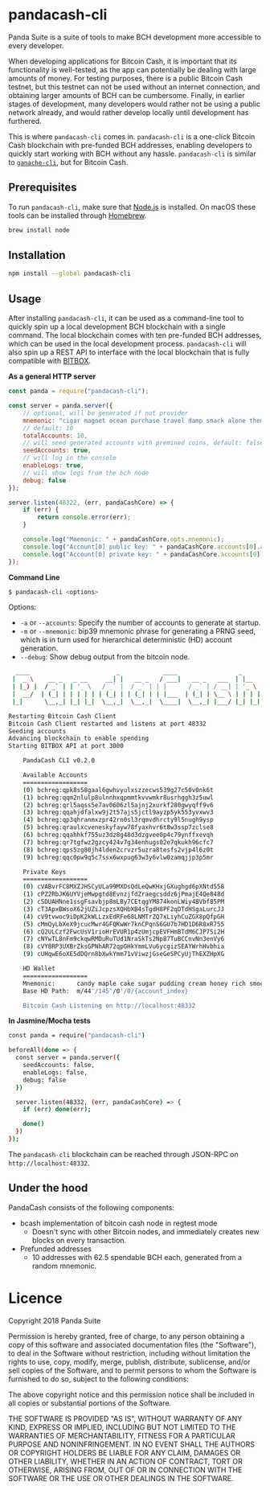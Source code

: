 # pandacash-cli
Panda Suite is a suite of tools to make BCH development more accessible to every developer.

When developing applications for Bitcoin Cash, it is important that its functionality is well-tested, as the app can potentially be dealing with large amounts of money. For testing purposes, there is a public Bitcoin Cash testnet, but this testnet can not be used without an internet connection, and obtaining larger amounts of BCH can be cumbersome. Finally, in earlier stages of development, many developers would rather not be using a public network already, and would rather develop locally until development has furthered.

This is where `pandacash-cli` comes in. `pandacash-cli` is a one-click Bitcoin Cash blockchain with pre-funded BCH addresses, enabling developers to quickly start working with BCH without any hassle. `pandacash-cli` is similar to [`ganache-cli`](https://github.com/trufflesuite/ganache-cli), but for Bitcoin Cash.

## Prerequisites
To run `pandacash-cli`, make sure that [Node.js](https://nodejs.org/) is installed.
On macOS these tools can be installed through [Homebrew](https://brew.sh/).
```bash
brew install node
```

## Installation
```bash
npm install --global pandacash-cli
```

## Usage
After installing `pandacash-cli`, it can be used as a command-line tool to quickly spin up a local development BCH blockchain with a single command. The local blockchain comes with ten pre-funded BCH addresses, which can be used in the local development process. `pandacash-cli` will also spin up a REST API to interface with the local blockchain that is fully compatible with [BITBOX](https://developer.bitcoin.com/bitbox/).

**As a general HTTP server**
```js
const panda = require("pandacash-cli");

const server = panda.server({
    // optional, will be generated if not provider
    mnemonic: "cigar magnet ocean purchase travel damp snack alone theme budget wagon wrong",
    // default: 10
    totalAccounts: 10,
    // will seed generated accounts with premined coins, default: false
    seedAccounts: true,
    // will log in the console
    enableLogs: true,
    // will show logs from the bch node
    debug: false
});

server.listen(48322, (err, pandaCashCore) => {
    if (err) {
        return console.error(err);
    }

    console.log("Mnemonic: " + pandaCashCore.opts.mnemonic);
    console.log("Account[0] public key: " + pandaCashCore.accounts[0].address);
    console.log("Account[0] private key: " + pandaCashCore.accounts[0].privateKeyWIF);
});
```

**Command Line**
```bash
$ pandacash-cli <options>
```


Options:
* `-a` or `--accounts`: Specify the number of accounts to generate at startup.
* `-m` or `--mnemonic`: bip39 mnemonic phrase for generating a PRNG seed, which is in turn used for hierarchical deterministic (HD) account generation.
* `--debug`: Show debug output from the bitcoin node.

```bash
  ____                        _            ____                 _
 |  _ \    __ _   _ __     __| |   __ _   / ___|   __ _   ___  | |__
 | |_) |  / _` | | '_ \   / _` |  / _` | | |      / _` | / __| | '_ \
 |  __/  | (_| | | | | | | (_| | | (_| | | |___  | (_| | \__ \ | | | |
 |_|      \__,_| |_| |_|  \__,_|  \__,_|  \____|  \__,_| |___/ |_| |_|

Restarting Bitcoin Cash Client
Bitcoin Cash Client restarted and listens at port 48332
Seeding accounts
Advancing blockchain to enable spending
Starting BITBOX API at port 3000

    PandaCash CLI v0.2.0

    Available Accounts
    ==================
    (0) bchreg:qpk8s58gaal6gwhvyulxszzecws539g27c50v0nk6t
    (1) bchreg:qqm2nlulp8ulnnhxqpmmtkvvwmkr8usrhggh3z5uwl
    (2) bchreg:qrl5aqss5e7av0606zl5ajnj2xurkf280gwyqff9v6
    (3) bchreg:qqahjdfalxw9j2t57ajs5jctl9ayzp5yk553yvxwv3
    (4) bchreg:qp3qhranmxzpr42rn0sl3rqmvdhrcty9l5nugh9ysp
    (5) bchreg:qraulxcveneskyfayw78fyaxhvr6t8w3ssp7zclse8
    (6) bchreg:qqahhkf755uz3dz8g48d3dzgvee0p4c79ynffxevqh
    (7) bchreg:qr7tgfwz2gzcy424v7g34enhugs02e7qkukh96cfc7
    (8) bchreg:qps5zg80jh4lden2crvzr5uzra8tesfs2vjp4l6z0t
    (9) bchreg:qqc0pw9q5c7ssx6wxpug63w3y6vlw0zamqjjp3p5mr

    Private Keys
    ==================
    (0) cVABvrFC8MXZJHSCyULa99MXDsQdLeQwKHxjGXughgd6pXNtd558
    (1) cPZ2RbJK6UYVjeMwpgtd8EvnzjfdZraegcsddz6jPmajE4Qe848d
    (2) cSDUAHNne1ssgFsavbjp8mLBy7CEtqgYM874konLWiy4BVbf85PM
    (3) cT3ApxBWsoX62jUZiJcpzsXQHbXB4sTgdH8PF2qDTdHSgaLurcJJ
    (4) cV9tvwoc9iDpK2kWLLzxEdRFe68LNMTrZQ7xLiyhCuZGX8pQfpGH
    (5) cMmQyLbXeX9jcucMwr4GFQKwWr7knCPqnS6GU7b7HD1D6R8xR755
    (6) cQ2ULCzf2FwcUsV1rioHrEVUR1p4zUmjcpEVFHmBTdM6CJP7Si2H
    (7) cNYwTL8nFm9ckqwRMDuRuTUd1NraSkTs2Np87TuBCCnvNn3enVy6
    (8) cVY8RP3UXBrZksGPNhAR72qpGHkYmmLVu6ycgizSEAYWrhHvbhia
    (9) cUHqwE6oXE5dDQrn8bXwkYmm71vViwzjGseGeSPCyUjThEXZHpXG

    HD Wallet
    ==================
    Mnemonic:      candy maple cake sugar pudding cream honey rich smooth crumble sweet treat
    Base HD Path:  m/44'/145'/0'/0/{account_index}

    Bitcoin Cash Listening on http://localhost:48332
```

**In Jasmine/Mocha tests**
```bash
const panda = require("pandacash-cli")

beforeAll(done => {
  const server = panda.server({
    seedAccounts: false,
    enableLogs: false,
    debug: false
  })

  server.listen(48332, (err, pandaCashCore) => {
    if (err) done(err);

    done()
  })
});
```

The `pandacash-cli` blockchain can be reached through JSON-RPC on `http://localhost:48332`.

## Under the hood
PandaCash consists of the following components:
* bcash implementation of bitcoin cash node in regtest mode
  * Doesn't sync with other Bitcoin nodes, and immediately creates new blocks on every transaction.
* Prefunded addresses
  * 10 addresses with 62.5 spendable BCH each, generated from a random mnemonic.

# Licence
Copyright 2018 Panda Suite

Permission is hereby granted, free of charge, to any person obtaining a copy of this software and associated documentation files (the "Software"), to deal in the Software without restriction, including without limitation the rights to use, copy, modify, merge, publish, distribute, sublicense, and/or sell copies of the Software, and to permit persons to whom the Software is furnished to do so, subject to the following conditions:

The above copyright notice and this permission notice shall be included in all copies or substantial portions of the Software.

THE SOFTWARE IS PROVIDED "AS IS", WITHOUT WARRANTY OF ANY KIND, EXPRESS OR IMPLIED, INCLUDING BUT NOT LIMITED TO THE WARRANTIES OF MERCHANTABILITY, FITNESS FOR A PARTICULAR PURPOSE AND NONINFRINGEMENT. IN NO EVENT SHALL THE AUTHORS OR COPYRIGHT HOLDERS BE LIABLE FOR ANY CLAIM, DAMAGES OR OTHER LIABILITY, WHETHER IN AN ACTION OF CONTRACT, TORT OR OTHERWISE, ARISING FROM, OUT OF OR IN CONNECTION WITH THE SOFTWARE OR THE USE OR OTHER DEALINGS IN THE SOFTWARE.
